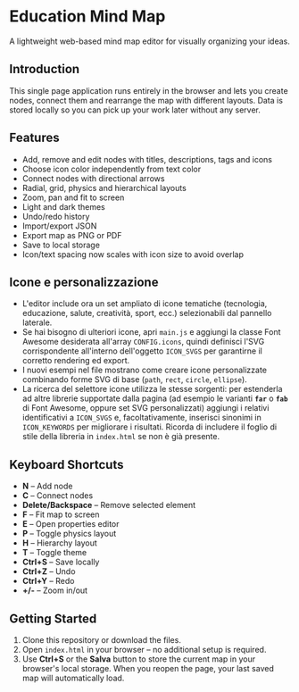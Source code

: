 # Education Mind Map

A lightweight web-based mind map editor for visually organizing your ideas.

## Introduction

This single page application runs entirely in the browser and lets you create nodes, connect them and rearrange the map with different layouts. Data is stored locally so you can pick up your work later without any server.

## Features

- Add, remove and edit nodes with titles, descriptions, tags and icons
- Choose icon color independently from text color
- Connect nodes with directional arrows
- Radial, grid, physics and hierarchical layouts
- Zoom, pan and fit to screen
- Light and dark themes
- Undo/redo history
- Import/export JSON
- Export map as PNG or PDF
- Save to local storage
- Icon/text spacing now scales with icon size to avoid overlap

## Icone e personalizzazione

- L'editor include ora un set ampliato di icone tematiche (tecnologia, educazione, salute, creatività, sport, ecc.) selezionabili dal pannello laterale.
- Se hai bisogno di ulteriori icone, apri `main.js` e aggiungi la classe Font Awesome desiderata all'array `CONFIG.icons`, quindi definisci l'SVG corrispondente all'interno dell'oggetto `ICON_SVGS` per garantirne il corretto rendering ed export.
- I nuovi esempi nel file mostrano come creare icone personalizzate combinando forme SVG di base (`path`, `rect`, `circle`, `ellipse`).
- La ricerca del selettore icone utilizza le stesse sorgenti: per estenderla ad altre librerie supportate dalla pagina (ad esempio le varianti **`far`** o **`fab`** di Font Awesome, oppure set SVG personalizzati) aggiungi i relativi identificativi a `ICON_SVGS` e, facoltativamente, inserisci sinonimi in `ICON_KEYWORDS` per migliorare i risultati. Ricorda di includere il foglio di stile della libreria in `index.html` se non è già presente.

## Keyboard Shortcuts

- **N** – Add node
- **C** – Connect nodes
- **Delete/Backspace** – Remove selected element
- **F** – Fit map to screen
- **E** – Open properties editor
- **P** – Toggle physics layout
- **H** – Hierarchy layout
- **T** – Toggle theme
- **Ctrl+S** – Save locally
- **Ctrl+Z** – Undo
- **Ctrl+Y** – Redo
- **+/-** – Zoom in/out

## Getting Started

1. Clone this repository or download the files.
2. Open `index.html` in your browser – no additional setup is required.
3. Use **Ctrl+S** or the **Salva** button to store the current map in your browser's local storage. When you reopen the page, your last saved map will automatically load.
